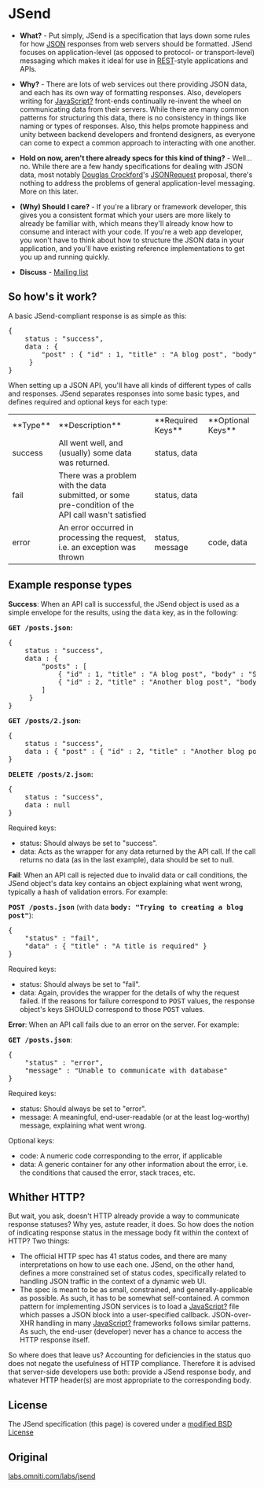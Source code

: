 # JSend

*   **What?** - Put simply, JSend is a specification that lays down some rules for how [<span class="icon">JSON</span>](http://json.org) responses from web servers should be formatted. JSend focuses on application-level (as opposed to protocol- or transport-level) messaging which makes it ideal for use in [<span class="icon">REST</span>](http://en.wikipedia.org/wiki/Representational_State_Transfer)-style applications and APIs.

*   **Why?** - There are lots of web services out there providing JSON data, and each has its own way of formatting responses. Also, developers writing for [JavaScript?](/labs/jsend/wiki/JavaScript) front-ends continually re-invent the wheel on communicating data from their servers. While there are many common patterns for structuring this data, there is no consistency in things like naming or types of responses. Also, this helps promote happiness and unity between backend developers and frontend designers, as everyone can come to expect a common approach to interacting with one another.

*   **Hold on now, aren't there already specs for this kind of thing?** - Well... no. While there are a few handy specifications for dealing with JSON data, most notably [<span class="icon">Douglas Crockford</span>](http://www.crockford.com/)'s [<span class="icon">JSONRequest</span>](http://www.json.org/JSONRequest.html) proposal, there's nothing to address the problems of general application-level messaging. More on this later.

*   **(Why) Should I care?** - If you're a library or framework developer, this gives you a consistent format which your users are more likely to already be familiar with, which means they'll already know how to consume and interact with your code. If you're a web app developer, you won't have to think about how to structure the JSON data in your application, and you'll have existing reference implementations to get you up and running quickly.

*   **Discuss** - [<span class="icon">Mailing list</span>](http://lists.omniti.com/mailman/listinfo/jsend-users)

## So how's it work?

A basic JSend-compliant response is as simple as this:

<pre class="wiki">{
    status : "success",
    data : {
        "post" : { "id" : 1, "title" : "A blog post", "body" : "Some useful content" }
     }
}
</pre>

When setting up a JSON API, you'll have all kinds of different types of calls and responses. JSend separates responses into some basic types, and defines required and optional keys for each type:

<table class="wiki">

<tbody>

<tr>

<td>**Type**</td>

<td>**Description**</td>

<td>**Required Keys**</td>

<td>**Optional Keys**</td>

</tr>

<tr>

<td>success</td>

<td>All went well, and (usually) some data was returned.</td>

<td>status, data</td>

<td></td>

</tr>

<tr>

<td>fail</td>

<td>There was a problem with the data submitted, or some pre-condition of the API call wasn't satisfied</td>

<td>status, data</td>

<td></td>

</tr>

<tr>

<td>error</td>

<td>An error occurred in processing the request, i.e. an exception was thrown</td>

<td>status, message</td>

<td>code, data</td>

</tr>

</tbody>

</table>

## Example response types

**Success**: When an API call is successful, the JSend object is used as a simple envelope for the results, using the <tt>data</tt> key, as in the following:

**<tt>GET /posts.json</tt>:**

<pre class="wiki">{
    status : "success",
    data : {
        "posts" : [
            { "id" : 1, "title" : "A blog post", "body" : "Some useful content" },
            { "id" : 2, "title" : "Another blog post", "body" : "More content" },
        ]
     }
}
</pre>

**<tt>GET /posts/2.json</tt>:**

<pre class="wiki">{
    status : "success",
    data : { "post" : { "id" : 2, "title" : "Another blog post", "body" : "More content" }}
}
</pre>

**<tt>DELETE /posts/2.json</tt>:**

<pre class="wiki">{
    status : "success",
    data : null
}
</pre>

Required keys:

*   status: Should always be set to "success".
*   data: Acts as the wrapper for any data returned by the API call. If the call returns no data (as in the last example), data should be set to null.

**Fail**: When an API call is rejected due to invalid data or call conditions, the JSend object's data key contains an object explaining what went wrong, typically a hash of validation errors. For example:

**<tt>POST /posts.json</tt>** (with data **<tt>body: "Trying to creating a blog post"</tt>**):

<pre class="wiki">{
    "status" : "fail",
    "data" : { "title" : "A title is required" }
}
</pre>

Required keys:

*   status: Should always be set to "fail".
*   data: Again, provides the wrapper for the details of why the request failed. If the reasons for failure correspond to <tt>POST</tt> values, the response object's keys SHOULD correspond to those <tt>POST</tt> values.

**Error**: When an API call fails due to an error on the server. For example:

**<tt>GET /posts.json</tt>**:

<pre class="wiki">{
    "status" : "error",
    "message" : "Unable to communicate with database"
}
</pre>

Required keys:

*   status: Should always be set to "error".
*   message: A meaningful, end-user-readable (or at the least log-worthy) message, explaining what went wrong.

Optional keys:

*   code: A numeric code corresponding to the error, if applicable
*   data: A generic container for any other information about the error, i.e. the conditions that caused the error, stack traces, etc.

## Whither HTTP?

But wait, you ask, doesn't HTTP already provide a way to communicate response statuses? Why yes, astute reader, it does. So how does the notion of indicating response status in the message body fit within the context of HTTP? Two things:

*   The official HTTP spec has 41 status codes, and there are many interpretations on how to use each one. JSend, on the other hand, defines a more constrained set of status codes, specifically related to handling JSON traffic in the context of a dynamic web UI.
*   The spec is meant to be as small, constrained, and generally-applicable as possible. As such, it has to be somewhat self-contained. A common pattern for implementing JSON services is to load a [JavaScript?](/labs/jsend/wiki/JavaScript) file which passes a JSON block into a user-specified callback. JSON-over-XHR handling in many [JavaScript?](/labs/jsend/wiki/JavaScript) frameworks follows similar patterns. As such, the end-user (developer) never has a chance to access the HTTP response itself.

So where does that leave us? Accounting for deficiencies in the status quo does not negate the usefulness of HTTP compliance. Therefore it is advised that server-side developers use both: provide a JSend response body, and whatever HTTP header(s) are most appropriate to the corresponding body.

## License

The JSend specification (this page) is covered under a [modified BSD License](/labs/jsend/wiki/License)

## Original

[labs.omniti.com/labs/jsend](https://labs.omniti.com/labs/jsend)
